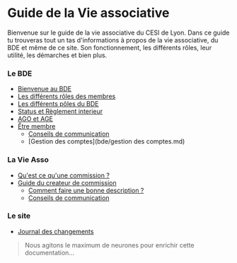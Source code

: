 # Guide de la Vie associative

Bienvenue sur le guide de la vie associative du CESI de Lyon.
Dans ce guide tu trouveras tout un tas d'informations à propos de la vie associative, du BDE et même de ce site.
Son fonctionnement, les différents rôles, leur utilité, les démarches et bien plus.

<div class="medskip"></div>

### Le BDE

* [Bienvenue au BDE](bde/presentation.md)
* [Les différents rôles des membres](bde/roles-des-membres.md)
* [Les différents pôles du BDE](bde/roles-des-membres.md)
* [Status et Règlement interieur](bde/status-et-reglement.md)
* [AGO et AGE](bde/ago-et-age.md)
* [Être membre](bde/etre-membre.md)
	* [Conseils de communication](bde/conseils-de-communication.md)
	* [Gestion des comptes](bde/gestion des comptes.md)

<div class="medskip"></div>

### La Vie Asso

* [Qu'est ce qu'une commission ?](vie-asso/commission.md)
* [Guide du createur de commission](vie-asso/guide-du-createur.md)
	* [Comment faire une bonne description ?](vie-asso/faire-une-bonne-description.md)
	* [Conseils de communication](vie-asso/conseils-de-communication.md)

<div class="medskip"></div>

### Le site

* [Journal des changements](site/changelog.md)

> Nous agitons le maximum de neurones pour enrichir cette documentation...

